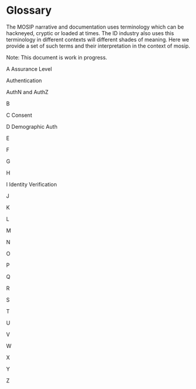 # Glossary

The MOSIP narrative and documentation uses terminology which can be hackneyed, cryptic or loaded at times. The ID industry also uses this terminology in different contexts will different shades of meaning. Here we provide a set of such terms and their interpretation in the context of mosip.

Note: This document is work in progress.

A Assurance Level

Authentication

AuthN and AuthZ

B

C Consent

D Demographic Auth

E

F

G

H

I Identity Verification

J

K

L

M

N

O

P

Q

R

S

T

U

V

W

X

Y

Z

